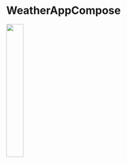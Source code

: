 # WeatherAppCompose




<img src= "https://user-images.githubusercontent.com/44951692/155991150-6698324f-e776-4213-9e53-b5d7c47411b6.jpg"  width=30% height=30% >
